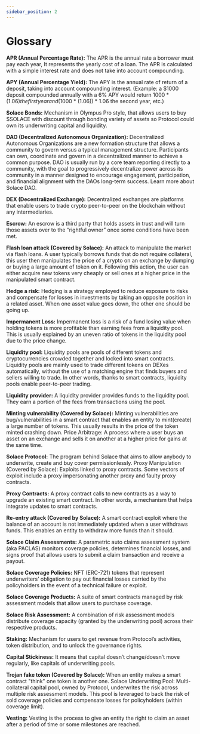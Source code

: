 ```yaml
---
sidebar_position: 2
---
```


# Glossary

**APR (Annual Percentage Rate):** The APR is the annual rate a borrower must pay each year, It represents the yearly cost of a loan. The APR is calculated with a simple interest rate and does not take into account compounding. 

**APY (Annual Percentage Yield):** The APY is the annual rate of return of a deposit, taking into account compounding interest. (Example: a $1000 deposit compounded annually with a 6% APY  would return $1000 * (1.06) the first year and ($1000 * (1.06)) * 1.06 the second year, etc.) 

**Solace Bonds:** Mechanism in Olympus Pro style, that allows users to buy $SOLACE with discount through bonding variety of assets so Protocol could own its underwriting capital and liquidity.

**DAO (Decentralized Autonomous Organization):** Decentralized Autonomous Organizations are a new formation structure that allows a community to govern versus a typical management structure. Participants can own, coordinate and govern in a decentralized manner to achieve a common purpose. DAO is usually run by a core team reporting directly to a community, with the goal to progressively decentralize power across its community in a manner designed to encourage engagement, participation, and financial alignment with the DAOs long-term success. Learn more about Solace DAO.

**DEX (Decentralized Exchange):** Decentralized exchanges are platforms that enable users to trade crypto peer-to-peer on the blockchain without any intermediaries. 

**Escrow:** An escrow is a third party that holds assets in trust and will turn those assets over to the “rightful owner” once some conditions have been met.

**Flash loan attack (Covered by Solace):**  An attack to manipulate the market via flash loans. A user typically borrows funds that do not require collateral, this user then manipulates the price of a crypto on an exchange by dumping or buying a large amount of token on it. Following this action, the user can either acquire new tokens very cheaply or sell ones at a higher price in the manipulated smart contract.

**Hedge a risk:** Hedging is a strategy employed to reduce exposure to risks and compensate for losses in investments by taking an opposite position in a related asset. When one asset value goes down, the other one should be going up.

**Impermanent Loss:** Impermanent loss is a risk of a fund losing value when holding tokens is more profitable than earning fees from a liquidity pool. This is usually explained by an uneven ratio of tokens in the liquidity pool due to the price change.

**Liquidity pool:** Liquidity pools are pools of different tokens and cryptocurrencies crowded together and locked into smart contracts. Liquidity pools are mainly used to trade different tokens on DEXes automatically, without the use of a matching engine that finds buyers and sellers willing to trade. In other words, thanks to smart contracts, liquidity pools enable peer-to-peer trading.

**Liquidity provider:** A liquidity provider provides funds to the liquidity pool. They earn a portion of the fees from transactions using the pool.

**Minting vulnerability (Covered by Solace):** Minting vulnerabilities are bug/vulnerabilities in a smart contract that enables an entity to mint(create) a large number of tokens. This usually results in the price of the token minted crashing down. 
Price Arbitrage: A process where a user buys an asset on an exchange and sells it on another at a higher price for gains at the same time.

**Solace Protocol:** The program behind Solace that aims to allow anybody to underwrite, create and buy cover permissionlessly.
Proxy Manipulation (Covered by Solace): Exploits linked to proxy contracts. Some vectors of exploit include a proxy impersonating another proxy and faulty proxy contracts.

**Proxy Contracts:** A proxy contract calls to new contracts as a way to upgrade an existing smart contract. In other words, a mechanism that helps integrate updates to smart contracts.

**Re-entry attack (Covered by Solace):** A smart contract exploit where the balance of an account is not immediately updated when a user withdraws funds. This enables an entity to withdraw more funds than it should.

**Solace Claim Assessments:** A parametric auto claims assessment system (aka PACLAS) monitors coverage policies, determines financial losses, and signs proof that allows users to submit a claim transaction and receive a payout.

**Solace Coverage Policies:** NFT (ERC-721) tokens that represent underwriters’ obligation to pay out financial losses carried by the policyholders in the event of a technical failure or exploit.

**Solace Coverage Products:** A suite of smart contracts managed by risk assessment models that allow users to purchase coverage.

**Solace Risk Assessment:** A combination of risk assessment models distribute coverage capacity (granted by the underwriting pool) across their respective products.

**Staking:** Mechanism for users to get revenue from Protocol’s activities, token distribution, and to unlock the governance rights.

**Capital Stickiness:** It means that capital doesn’t change/doesn’t move regularly, like capitals of underwriting pools.

**Trojan fake token (Covered by Solace):** When an entity makes a smart contract "think" one token is another one.
Solace Underwriting Pool: Multi-collateral capital pool, owned by Protocol, underwrites the risk across multiple risk assessment models. This pool is leveraged to back the risk of sold coverage policies and compensate losses for policyholders (within coverage limit).

**Vesting:** Vesting is the process to give an entity the right to claim an asset after a period of time or some milestones are reached.